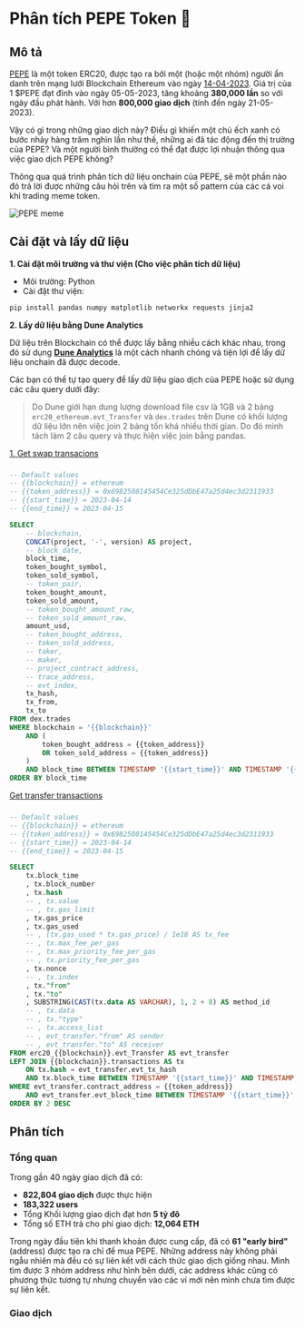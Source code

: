 # Phân tích PEPE Token 🐸

## Mô tả
[PEPE](https://www.pepe.vip/) là một token ERC20, được tạo ra bởi một (hoặc một nhóm) người ẩn danh trên mạng lưới Blockchain Ethereum vào ngày [14-04-2023](https://etherscan.io/tx/0x2afae7763487e60b893cb57803694810e6d3d136186a6de6719921afd7ca304a). Giá trị của 1 $PEPE đạt đỉnh vào ngày 05-05-2023, tăng khoảng **380,000 lần** so với ngày đầu phát hành. Với hơn **800,000 giao dịch** (tính đến ngày 21-05-2023).

Vậy có gì trong những giao dịch này? Điều gì khiến một chú ếch xanh có bước nhảy hàng trăm nghìn lần như thế, những ai đã tác động đến thị trường của PEPE? Và một người bình thường có thể đạt được lợi nhuận thông qua việc giao dịch PEPE không?

Thông qua quá trình phân tích dữ liệu onchain của PEPE, sẽ một phần nào đó trả lời được những câu hỏi trên và tìm ra một số pattern của các cá voi khi trading meme token.

![PEPE meme](https://assets.teenvogue.com/photos/57ebd71b82c30dac286b6150/16:9/w_1280,c_limit/pepe-fb.jpg)

## Cài đặt và lấy dữ liệu

**1. Cài đặt môi trường và thư viện (Cho việc phân tích dữ liệu)**

- Môi trường: Python
- Cài đặt thư viện:
```bash
pip install pandas numpy matplotlib networkx requests jinja2
```

**2. Lấy dữ liệu bằng Dune Analytics**

Dữ liệu trên Blockchain có thể được lấy bằng nhiều cách khác nhau, trong đó sử dụng **[Dune Analytics](https://dune.com/browse/dashboards)** là một cách nhanh chóng và tiện lợi để lấy dữ liệu onchain đã được decode.

Các bạn có thể tự tạo query để lấy dữ liệu giao dịch của PEPE hoặc sử dụng các câu query dưới đây:

> Do Dune giới hạn dung lượng download file csv là 1GB và 2 bảng `erc20_ethereum.evt_Transfer` và `dex.trades` trên Dune có khối lượng dữ liệu lớn nên việc join 2 bảng tốn khá nhiều thời gian. Do đó mình tách làm 2 câu query và thực hiện việc join bằng pandas.

[1. Get swap transacions](https://dune.com/queries/2451707)
### 
```sql
-- Default values
-- {{blockchain}} = ethereum
-- {{token_address}} = 0x6982508145454Ce325dDbE47a25d4ec3d2311933
-- {{start_time}} = 2023-04-14
-- {{end_time}} = 2023-04-15

SELECT
    -- blockchain,
    CONCAT(project, '-', version) AS project,
    -- block_date,
    block_time,
    token_bought_symbol,
    token_sold_symbol,
    -- token_pair,
    token_bought_amount,
    token_sold_amount,
    -- token_bought_amount_raw,
    -- token_sold_amount_raw,
    amount_usd,
    -- token_bought_address,
    -- token_sold_address,
    -- taker,
    -- maker,
    -- project_contract_address,
    -- trace_address,
    -- evt_index,
    tx_hash,
    tx_from,
    tx_to
FROM dex.trades
WHERE blockchain = '{{blockchain}}'
    AND (
        token_bought_address = {{token_address}}
        OR token_sold_address = {{token_address}}
    )
    AND block_time BETWEEN TIMESTAMP '{{start_time}}' AND TIMESTAMP '{{end_time}}'
ORDER BY block_time
```

[Get transfer transactions](https://dune.com/queries/2494730)
###
```sql
-- Default values
-- {{blockchain}} = ethereum
-- {{token_address}} = 0x6982508145454Ce325dDbE47a25d4ec3d2311933
-- {{start_time}} = 2023-04-14
-- {{end_time}} = 2023-04-15

SELECT
    tx.block_time
    , tx.block_number
    , tx.hash
    -- , tx.value
    -- , tx.gas_limit
    , tx.gas_price
    , tx.gas_used
    -- , (tx.gas_used * tx.gas_price) / 1e18 AS tx_fee
    -- , tx.max_fee_per_gas
    -- , tx.max_priority_fee_per_gas
    -- , tx.priority_fee_per_gas
    , tx.nonce
    -- , tx.index
    , tx."from"
    , tx."to"
    , SUBSTRING(CAST(tx.data AS VARCHAR), 1, 2 + 8) AS method_id
    -- , tx.data
    -- , tx."type"
    -- , tx.access_list
    -- , evt_transfer."from" AS sender
    -- , evt_transfer."to" AS receiver
FROM erc20_{{blockchain}}.evt_Transfer AS evt_transfer
LEFT JOIN {{blockchain}}.transactions AS tx
    ON tx.hash = evt_transfer.evt_tx_hash
    AND tx.block_time BETWEEN TIMESTAMP '{{start_time}}' AND TIMESTAMP '{{end_time}}'
WHERE evt_transfer.contract_address = {{token_address}}
    AND evt_transfer.evt_block_time BETWEEN TIMESTAMP '{{start_time}}' AND TIMESTAMP '{{end_time}}'
ORDER BY 2 DESC
```

## Phân tích

### Tổng quan
Trong gần 40 ngày giao dịch đã có:
    
- **822,804 giao dịch** được thực hiện
- **183,322 users**
- Tổng Khối lượng giao dịch đạt hơn **5 tỷ đô**
- Tổng số ETH trả cho phí giao dịch: **12,064 ETH**

Trong ngày đầu tiên khi thanh khoản được cung cấp, đã có **61 "early bird"** (address) được tạo ra chỉ để mua PEPE. Những address này không phải ngẫu nhiên mà đều có sự liên kết với cách thức giao dịch giống nhau. Mình tìm được 3 nhóm address như hình bên dưới, các address khác cũng có phương thức tương tự nhưng chuyển vào các ví mới nên mình chưa tìm được sự liên kết.


### Giao dịch 

